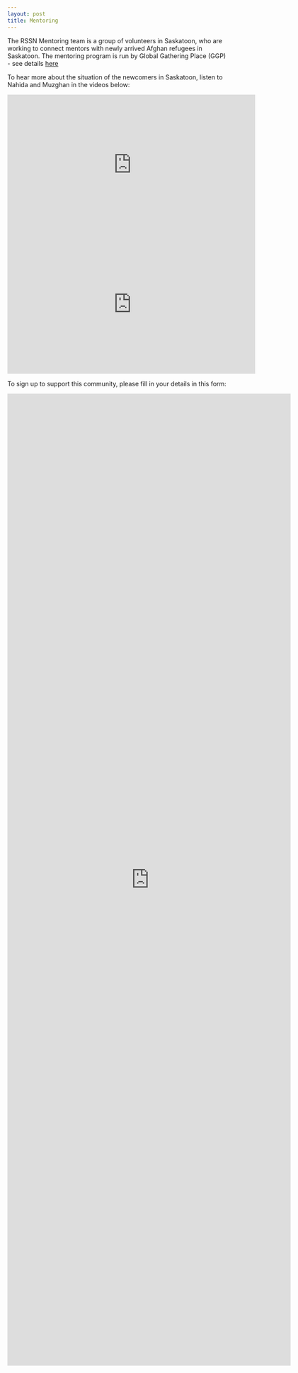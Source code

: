 ```yaml
---
layout: post
title: Mentoring
---
```


The RSSN Mentoring team is a group of volunteers in Saskatoon, who are working to connect mentors with newly arrived Afghan refugees in Saskatoon. The mentoring program is run by Global Gathering Place (GGP) - see details <a href="https://globalgatheringplace.com/volunteer-saskatoon/">here</a>

To hear more about the situation of the newcomers in Saskatoon, listen to Nahida and Muzghan in the videos below:

<iframe width="560" height="315" src="https://www.youtube.com/embed/gFrtSjIcL_A" title="YouTube video player" frameborder="0" allow="accelerometer; autoplay; clipboard-write; encrypted-media; gyroscope; picture-in-picture; web-share" allowfullscreen></iframe>

<iframe width="560" height="315" src="https://www.youtube.com/embed/J9gVwiJwr5Q" title="YouTube video player" frameborder="0" allow="accelerometer; autoplay; clipboard-write; encrypted-media; gyroscope; picture-in-picture; web-share" allowfullscreen></iframe>

To sign up to support this community, please fill in your details in this form:

<iframe src="https://docs.google.com/forms/d/e/1FAIpQLScutlbGmQ0DDQhTW3TgshIMrMSTM2-xPHPEXpvmm1_q8xEWTw/viewform?embedded=true" width="640" height="2194" frameborder="0" marginheight="0" marginwidth="0">Loading…</iframe>

